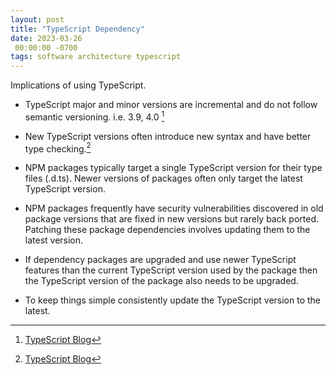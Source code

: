 ```yaml
---
layout: post
title: "TypeScript Dependency"
date: 2023-03-26
 00:00:00 -0700
tags: software architecture typescript
---
```


Implications of using TypeScript.

- TypeScript major and minor versions are incremental and do not follow semantic versioning. i.e. 3.9, 4.0 [^1]
- New TypeScript versions often introduce new syntax and have better type checking.[^1]

- NPM packages typically target a single TypeScript version for their type files (.d.ts). Newer versions of packages often only target the latest TypeScript version.

- NPM packages frequently have security vulnerabilities discovered in old package versions that are fixed in new versions but rarely back ported. Patching these package dependencies involves updating them to the latest version.

- If dependency packages are upgraded and use newer TypeScript features than the current TypeScript version used by the package then the TypeScript version of the package also needs to be upgraded.

- To keep things simple consistently update the TypeScript version to the latest.

[^1]: [TypeScript Blog](https://devblogs.microsoft.com/typescript/)